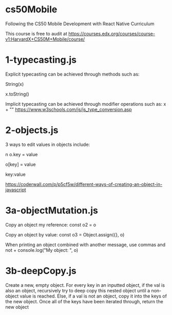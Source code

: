 # cs50Mobile
Following the CS50 Mobile Development with React Native Curriculum

This course is free to audit at https://courses.edx.org/courses/course-v1:HarvardX+CS50M+Mobile/course/

# 1-typecasting.js
Explicit typecasting can be achieved through methods such as:

String(x)

x.toString()

Implicit typecasting can be achieved through modifier operations such as:
x + ""
https://www.w3schools.com/js/js_type_conversion.asp

# 2-objects.js
3 ways to edit values in objects include:

n o.key = value

o[key] = value

key:value

https://coderwall.com/p/p5cf5w/different-ways-of-creating-an-object-in-javascript

# 3a-objectMutation.js

Copy an object my reference:
const o2 = o

Copy an object by value:
const o3 = Object.assign({}, o)

When printing an object combined with another message, use commas and not +
console.log("My object: ", o)

# 3b-deepCopy.js

Create a new, empty object. For every key in an inputted object, if the val is also an object, recursively try to deep copy this nested object until a non-object value is reached. Else, if a val is not an object, copy it into the keys of the new object. Once all of the keys have been iterated through, return the new object
